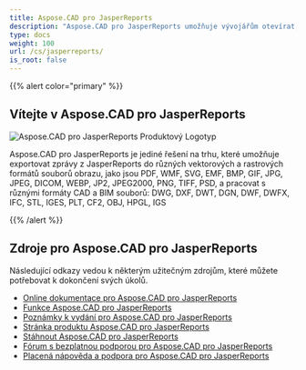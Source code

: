 ```yaml
---
title: Aspose.CAD pro JasperReports
description: "Aspose.CAD pro JasperReports umožňuje vývojářům otevírat, číst a zpracovávat soubory AutoCAD DWG, DXF, DWT a další formáty souborů CAD a BIM, jako jsou: DGN, DWF, DWFX, IFC, STL, IGES, PLT, CF2, OBJ, HPGL, IGS."
type: docs
weight: 100
url: /cs/jasperreports/
is_root: false
---
```


{{% alert color="primary" %}}

## **Vítejte v Aspose.CAD pro JasperReports**

![Aspose.CAD pro JasperReports Produktový Logotyp](/_assets/home_3.png)

Aspose.CAD pro JasperReports je jediné řešení na trhu, které umožňuje exportovat zprávy z JasperReports do různých vektorových a rastrových formátů souborů obrazu, jako jsou PDF, WMF, SVG, EMF, BMP, GIF, JPG, JPEG, DICOM, WEBP, JP2, JPEG2000, PNG, TIFF, PSD, a pracovat s různými formáty CAD a BIM souborů: DWG, DXF, DWT, DGN, DWF, DWFX, IFC, STL, IGES, PLT, CF2, OBJ, HPGL, IGS

{{% /alert %}}

## **Zdroje pro Aspose.CAD pro JasperReports**

Následující odkazy vedou k některým užitečným zdrojům, které můžete potřebovat k dokončení svých úkolů.

- [Online dokumentace pro Aspose.CAD pro JasperReports](/cad/jasperreports/)
- [Funkce Aspose.CAD pro JasperReports](/cad/jasperreports/features-overview/)
- [Poznámky k vydání pro Aspose.CAD pro JasperReports](https://releases.aspose.com/cad/jasperreports/release-notes/)
- [Stránka produktu Aspose.CAD pro JasperReports](https://products.aspose.com/cad/jasperreports/)
- [Stáhnout Aspose.CAD pro JasperReports](https://downloads.aspose.com/cad/jasperreports)
- [Fórum s bezplatnou podporou pro Aspose.CAD pro JasperReports](https://forum.aspose.com/c/cad/19)
- [Placená nápověda a podpora pro Aspose.CAD pro JasperReports](https://helpdesk.aspose.com/)
